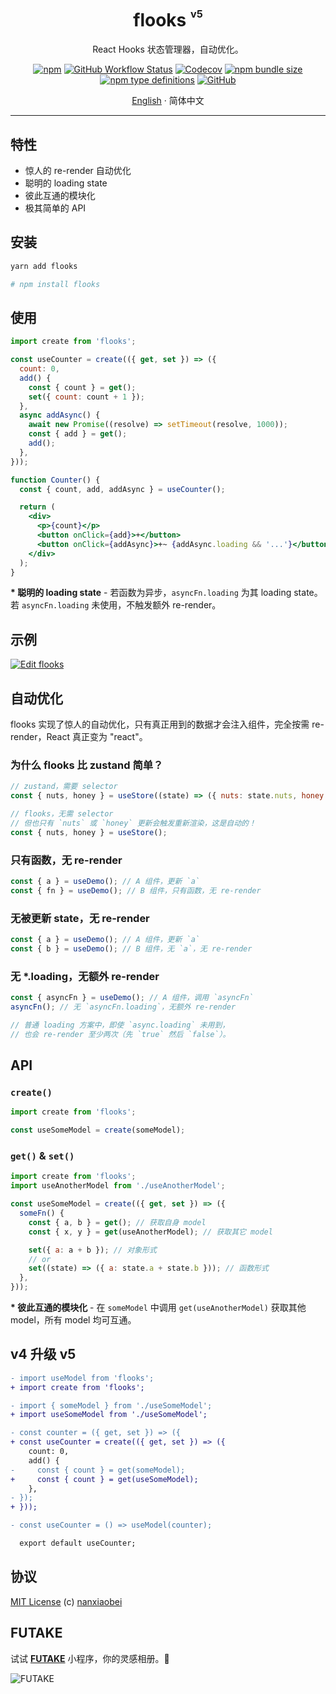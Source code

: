 <div align="center">
<h1>flooks <sup><sup><sub>v5</sub></sup></sup></h1>

React Hooks 状态管理器，自动优化。

[![npm](https://img.shields.io/npm/v/flooks?style=flat-square)](https://www.npmjs.com/package/flooks)
[![GitHub Workflow Status](https://img.shields.io/github/workflow/status/nanxiaobei/flooks/Test?style=flat-square)](https://github.com/nanxiaobei/flooks/actions?query=workflow%3ATest)
[![Codecov](https://img.shields.io/codecov/c/github/nanxiaobei/flooks?style=flat-square)](https://codecov.io/gh/nanxiaobei/flooks)
[![npm bundle size](https://img.shields.io/bundlephobia/minzip/flooks?style=flat-square)](https://bundlephobia.com/result?p=flooks)
[![npm type definitions](https://img.shields.io/npm/types/typescript?style=flat-square)](https://github.com/nanxiaobei/flooks/blob/main/src/index.ts)
[![GitHub](https://img.shields.io/github/license/nanxiaobei/flooks?style=flat-square)](https://github.com/nanxiaobei/flooks/blob/main/LICENSE)

[English](./README.md) · 简体中文

</div>

---

## 特性

- 惊人的 re-render 自动优化
- 聪明的 loading state
- 彼此互通的模块化
- 极其简单的 API

## 安装

```sh
yarn add flooks

# npm install flooks
```

## 使用

```jsx
import create from 'flooks';

const useCounter = create(({ get, set }) => ({
  count: 0,
  add() {
    const { count } = get();
    set({ count: count + 1 });
  },
  async addAsync() {
    await new Promise((resolve) => setTimeout(resolve, 1000));
    const { add } = get();
    add();
  },
}));

function Counter() {
  const { count, add, addAsync } = useCounter();

  return (
    <div>
      <p>{count}</p>
      <button onClick={add}>+</button>
      <button onClick={addAsync}>+~ {addAsync.loading && '...'}</button>
    </div>
  );
}
```

**\* 聪明的 loading state** - 若函数为异步，`asyncFn.loading` 为其 loading state。若 `asyncFn.loading` 未使用，不触发额外 re-render。

## 示例

[![Edit flooks](https://codesandbox.io/static/img/play-codesandbox.svg)](https://codesandbox.io/s/flooks-gqye5?file=/src/Home.jsx)

## 自动优化

flooks 实现了惊人的自动优化，只有真正用到的数据才会注入组件，完全按需 re-render，React 真正变为 "react"。

### 为什么 flooks 比 zustand 简单？

```js
// zustand，需要 selector
const { nuts, honey } = useStore((state) => ({ nuts: state.nuts, honey: state.honey }));

// flooks，无需 selector
// 但也只有 `nuts` 或 `honey` 更新会触发重新渲染，这是自动的！
const { nuts, honey } = useStore();
```

### 只有函数，无 re-render

```js
const { a } = useDemo(); // A 组件，更新 `a`
const { fn } = useDemo(); // B 组件，只有函数，无 re-render
```

### 无被更新 state，无 re-render

```js
const { a } = useDemo(); // A 组件，更新 `a`
const { b } = useDemo(); // B 组件，无 `a`，无 re-render
```

### 无 \*.loading，无额外 re-render

```js
const { asyncFn } = useDemo(); // A 组件，调用 `asyncFn`
asyncFn(); // 无 `asyncFn.loading`，无额外 re-render

// 普通 loading 方案中，即使 `async.loading` 未用到，
// 也会 re-render 至少两次（先 `true` 然后 `false`）。
```

## API

### `create()`

```js
import create from 'flooks';

const useSomeModel = create(someModel);
```

### `get()` & `set()`

```js
import create from 'flooks';
import useAnotherModel from './useAnotherModel';

const useSomeModel = create(({ get, set }) => ({
  someFn() {
    const { a, b } = get(); // 获取自身 model
    const { x, y } = get(useAnotherModel); // 获取其它 model

    set({ a: a + b }); // 对象形式
    // or
    set((state) => ({ a: state.a + state.b })); // 函数形式
  },
}));
```

**\* 彼此互通的模块化** - 在 `someModel` 中调用 `get(useAnotherModel)` 获取其他 model，所有 model 均可互通。

## v4 升级 v5

```diff
- import useModel from 'flooks';
+ import create from 'flooks';

- import { someModel } from './useSomeModel';
+ import useSomeModel from './useSomeModel';

- const counter = ({ get, set }) => ({
+ const useCounter = create(({ get, set }) => ({
    count: 0,
    add() {
-     const { count } = get(someModel);
+     const { count } = get(useSomeModel);
    },
- });
+ }));

- const useCounter = () => useModel(counter);

  export default useCounter;
```

## 协议

[MIT License](https://github.com/nanxiaobei/flooks/blob/main/LICENSE) (c) [nanxiaobei](https://lee.so/)

## FUTAKE

试试 [**FUTAKE**](https://sotake.com/f) 小程序，你的灵感相册。🌈

![FUTAKE](https://s3.jpg.cm/2021/09/21/IFG3wi.png)
